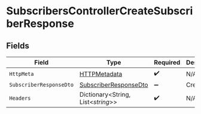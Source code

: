 # SubscribersControllerCreateSubscriberResponse


## Fields

| Field                                                                     | Type                                                                      | Required                                                                  | Description                                                               |
| ------------------------------------------------------------------------- | ------------------------------------------------------------------------- | ------------------------------------------------------------------------- | ------------------------------------------------------------------------- |
| `HttpMeta`                                                                | [HTTPMetadata](../../Models/Components/HTTPMetadata.md)                   | :heavy_check_mark:                                                        | N/A                                                                       |
| `SubscriberResponseDto`                                                   | [SubscriberResponseDto](../../Models/Components/SubscriberResponseDto.md) | :heavy_minus_sign:                                                        | Created                                                                   |
| `Headers`                                                                 | Dictionary<String, List<*string*>>                                        | :heavy_check_mark:                                                        | N/A                                                                       |